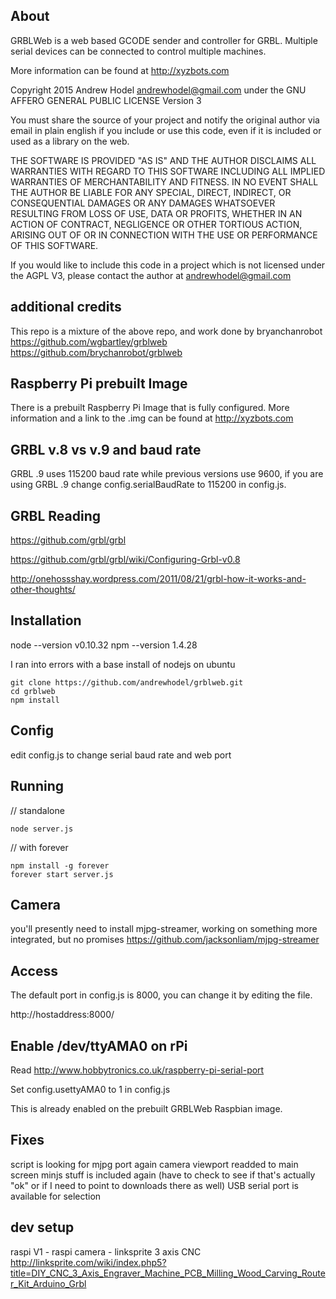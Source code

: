 ## About

GRBLWeb is a web based GCODE sender and controller for GRBL.  Multiple serial devices can be connected to control multiple machines.

More information can be found at http://xyzbots.com

Copyright 2015 Andrew Hodel andrewhodel@gmail.com under the GNU AFFERO GENERAL PUBLIC LICENSE Version 3

You must share the source of your project and notify the original author via email in plain english if you include or use this code, even if it is included or used as a library on the web.

THE SOFTWARE IS PROVIDED "AS IS" AND THE AUTHOR DISCLAIMS ALL WARRANTIES
WITH REGARD TO THIS SOFTWARE INCLUDING ALL IMPLIED WARRANTIES OF
MERCHANTABILITY AND FITNESS. IN NO EVENT SHALL THE AUTHOR BE LIABLE FOR
ANY SPECIAL, DIRECT, INDIRECT, OR CONSEQUENTIAL DAMAGES OR ANY DAMAGES
WHATSOEVER RESULTING FROM LOSS OF USE, DATA OR PROFITS, WHETHER IN AN
ACTION OF CONTRACT, NEGLIGENCE OR OTHER TORTIOUS ACTION, ARISING OUT OF
OR IN CONNECTION WITH THE USE OR PERFORMANCE OF THIS SOFTWARE.

If you would like to include this code in a project which is not licensed under the AGPL V3, please contact the author at andrewhodel@gmail.com

## additional credits
This repo is a mixture of the above repo, and work done by bryanchanrobot
https://github.com/wgbartley/grblweb
https://github.com/brychanrobot/grblweb

## Raspberry Pi prebuilt Image

There is a prebuilt Raspberry Pi Image that is fully configured.  More information and a link to the .img can be found at http://xyzbots.com

## GRBL v.8 vs v.9 and baud rate

GRBL .9 uses 115200 baud rate while previous versions use 9600, if you are using GRBL .9 change config.serialBaudRate to 115200 in config.js.

## GRBL Reading

https://github.com/grbl/grbl

https://github.com/grbl/grbl/wiki/Configuring-Grbl-v0.8

http://onehossshay.wordpress.com/2011/08/21/grbl-how-it-works-and-other-thoughts/

## Installation
node --version
v0.10.32
npm --version
1.4.28

I ran into errors with a base install of nodejs on ubuntu

```
git clone https://github.com/andrewhodel/grblweb.git
cd grblweb
npm install
```

## Config

edit config.js to change serial baud rate and web port

## Running

// standalone
```
node server.js
```

// with forever
```
npm install -g forever
forever start server.js
```
## Camera
you'll presently need to install mjpg-streamer, working on something more integrated, but no promises
https://github.com/jacksonliam/mjpg-streamer

## Access

The default port in config.js is 8000, you can change it by editing the file.

http://hostaddress:8000/

## Enable /dev/ttyAMA0 on rPi

Read http://www.hobbytronics.co.uk/raspberry-pi-serial-port

Set config.usettyAMA0 to 1 in config.js

This is already enabled on the prebuilt GRBLWeb Raspbian image.

## Fixes
script is looking for mjpg port again
camera viewport readded to main screen
minjs stuff is included again (have to check to see if that's actually "ok" or if I need to point to downloads there as well)
USB serial port is available for selection

## dev setup
raspi V1 - raspi camera - linksprite 3 axis CNC 
http://linksprite.com/wiki/index.php5?title=DIY_CNC_3_Axis_Engraver_Machine_PCB_Milling_Wood_Carving_Router_Kit_Arduino_Grbl

